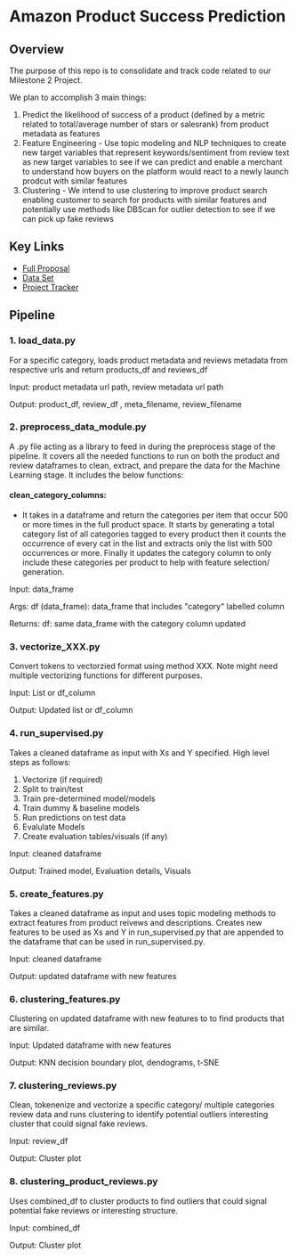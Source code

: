 # Amazon Product Success Prediction

## Overview
The purpose of this repo is to consolidate and track code related to our Milestone 2 Project.

We plan to accomplish 3 main things:
1. Predict the likelihood of success of a product (defined by a metric related to total/average number of stars or salesrank) from product metadata as features
2. Feature Engineering - Use topic modeling and NLP techniques to create new target variables that represent keywords/sentiment from review text as new target variables to see if we can predict and enable a merchant to understand how buyers on the platform would react to a newly launch prodcut with similar features
3. Clustering - We intend to use clustering to improve product search enabling customer to search for products with similar features and potentially use methods like DBScan for outlier detection to see if we can pick up fake reviews

## Key Links
- [Full Proposal](https://docs.google.com/document/d/1qO5qy0LVd6yYzDum-VQhvQ-wNo1fDjyhly71D3Y5NtQ/edit)
- [Data Set](http://deepyeti.ucsd.edu/jianmo/amazon/index.html)
- [Project Tracker](https://docs.google.com/spreadsheets/d/1cw7917PWv5VBahoYk_9mUvYMjN5BM_jAM6zCysu4KYE/edit#gid=0)

## Pipeline

### 1. load_data.py
For a specific category, loads product metadata and reviews metadata from respective urls and return products_df and reviews_df

Input: product metadata url path, review metadata url path

Output: product_df, review_df , meta_filename, review_filename


### 2. preprocess_data_module.py
A .py file acting as a library to feed in during the preprocess stage of the pipeline. It covers all the needed functions to run on both the product and review dataframes to clean, extract, and prepare the data for the Machine Learning stage. It includes the below functions:

#### <b> clean_category_columns: </b>
- It  takes in a dataframe and return the categories per item that occur 500 or more times in the full product space. It starts by generating a total category list of all categories tagged to every product then it counts the occurrence of every cat in the list and extracts only the list with 500 occurrences or more. Finally it updates the category column to only include these categories per product to help with feature selection/ generation.

Input: data_frame

Args:
    df (data_frame): data_frame that includes "category" labelled column

Returns:
    df: same data_frame with the category column updated


### 3. vectorize_XXX.py
Convert tokens to vectorzied format using method XXX. Note might need multiple vectorizing functions for different purposes.

Input: List or df_column

Output: Updated list or df_column

### 4. run_supervised.py
Takes a cleaned dataframe as input with Xs and Y specified. High level steps as follows:

1. Vectorize (if required)
2. Split to train/test
3. Train pre-determined model/models
4. Train dummy & baseline models
5. Run predictions on test data
6. Evalulate Models
7. Create evaluation tables/visuals (if any)

Input: cleaned dataframe

Output: Trained model, Evaluation details, Visuals

### 5. create_features.py
Takes a cleaned dataframe as input and uses topic modeling methods to extract features from product reivews and descriptions. Creates new features to be used as Xs and Y in run_supervised.py that are appended to the dataframe that can be used in run_supervised.py.

Input: cleaned dataframe

Output: updated dataframe with new features

### 6. clustering_features.py
Clustering on updated dataframe with new features to to find products that are similar.

Input: Updated dataframe with new features

Output: KNN decision boundary plot, dendograms, t-SNE

### 7. clustering_reviews.py
Clean, tokenenize and vectorize a specific category/ multiple categories review data and runs clustering to identify potential outliers interesting cluster that could signal fake reviews. 

Input: review_df

Output: Cluster plot

### 8. clustering_product_reviews.py
Uses combined_df to cluster products to find outliers that could signal potential fake reviews or interesting structure.

Input: combined_df

Output: Cluster plot